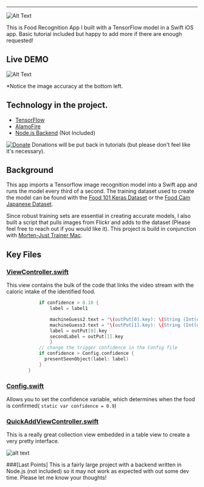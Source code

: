 
------
![Alt Text](https://www.evernote.com/shard/s689/sh/ada4e23f-a234-4df5-b283-e8c417a2fb84/f025d86a19656a24/res/7d9b8ce3-317b-4cd8-8224-fc891984805e/skitch.png)

This is Food Recognition App I built with a TensorFlow model in a Swift iOS app.  Basic tutorial included but happy to add more if there are enough requested!

## Live DEMO

![Alt Text](https://github.com/BFMarks/snapdiet/blob/master/demo.gif)

*Notice the image accuracy at the bottom left.


## Technology in the project.

 - [TensorFlow](https://github.com/tensorflow/tensorflow)
 - [AlamoFire](https://github.com/Alamofire/Alamofire)
 - [Node.js Backend](https://github.com/balderdashy/sails) (Not Included)
 

[![Donate](https://img.shields.io/badge/Donate-PayPal-green.svg)](https://www.paypal.me/https://www.paypal.me/bfmarks)
Donations will be put back in tutorials (but please don't feel like it's necessary).

## Background

This app imports a Tensorflow image recognition model into a Swift app and runs the model every third of a second.  The training dataset used to create the model can be found with the [Food 101 Keras Dataset](https://github.com/stratospark/food-101-keras) or the [Food Cam Japanese Dataset](http://foodcam.mobi/dataset100.html).  

Since robust training sets are essential in creating accurate models, I also built a script that pulls images from Flickr and adds to the dataset (Please feel free to reach out if you would like it).  This project is build in conjunction with [Morten-Just Trainer Mac](https://github.com/mortenjust/trainer-mac/).

## Key Files
### [ViewController.swift](https://github.com/BFMarks/snapdiet/blob/master/Tensorswift/ViewController.swift)
This view contains the bulk of the code that links the video stream with the caloric intake of the identified food.   

```swift
            if confidence > 0.10 {
                label = label1

                machineGuess2.text = "\(outPut[0].key): \(String (Int(outPut[0].value)))%"
                machineGuess3.text = "\(outPut[1].key): \(String (Int(outPut[1].value)))%"
                label = outPut[0].key
                secondLabel = outPut[1].key
                }            
            // change the trigger confidence in the Config file
            if confidence > Config.confidence {
              presentSeenObject(label: label)
            }
        }
```        

### [Config.swift](https://github.com/BFMarks/snapdiet/blob/master/Config.swift)
Allows you to set the confidence variable, which determines when the food is confirmed( ```static var confidence = 0.9```)


### [QuickAddViewController.swift](https://github.com/BFMarks/snapdiet/blob/master/Tensorswift/QuickAddViewController.swift)
This is a really great collection view embedded in a table view to create a very pretty interface.

![alt text](https://www.evernote.com/shard/s689/sh/eb39aeb8-40c7-48fc-a73e-df33ea6a1ce2/ab62f01bb895de2e/res/29baaf54-039f-4ed2-abc6-e7d5dbb8c256/skitch.png?resizeSmall&width=832)

###[Last Points]
This is a fairly large project with a backend written in Node.js (not included) so it may not work as expected with out some dev time.  Please let me know your thoughts!
